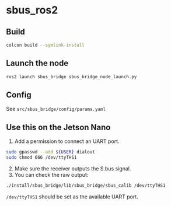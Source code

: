 # sbus_ros2

## Build
```bash
colcon build --symlink-install
```

## Launch the node
```bash
ros2 launch sbus_bridge sbus_bridge_node_launch.py
```

## Config
See `src/sbus_bridge/config/params.yaml`

## Use this on the Jetson Nano

1. Add a permission to connect an UART port.
```bash
sudo gpasswd --add ${USER} dialout
sudo chmod 666 /dev/ttyTHS1
```

2. Make sure the receiver outputs the S.bus signal.
3. You can check the raw output:
```bash
./install/sbus_bridge/lib/sbus_bridge/sbus_calib /dev/ttyTHS1
```
`/dev/ttyTHS1` should be set as the available UART port.
